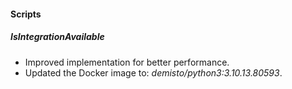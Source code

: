 
#### Scripts

##### IsIntegrationAvailable

- Improved implementation for better performance.
- Updated the Docker image to: *demisto/python3:3.10.13.80593*.
